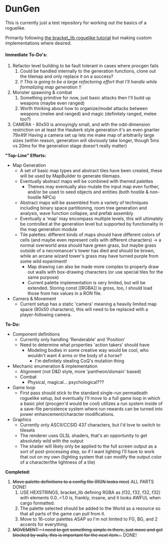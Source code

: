 # DunGen

This is currently just a test repository for working out the basics of a roguelike.

Primarily following [the bracket_lib roguelike tutorial](https://bfnightly.bracketproductions.com/rustbook) but making custom implementations where desired.

#### Immediate To-Do's:
1. Refactor level building to be fault tolerant in cases where procgen fails
    1. Could be handled internally to the generation functions, clone out the tilemap and only replace it on a success?
    2. *!! This is going to be a large refactoring effort that I'll handle while formalizing map generation !!*
2. Monster spawning & combat
    1. Something primitive for now, just basic attacks then I'll build up weapons (maybe even ranged)
    2. Worth thinking about how to organize/model attacks between weapons (melee and ranged) and magic (definitely ranged, melee too?)
3. CAMERA - 80x50 is annoyingly small, and with the odd-dimension restriction on at least the Hauberk style generation it's an even gnarlier 79x49!  Having a camera set up lets me make map of arbitrarily large sizes (within reason, generation will obviously take longer, though 5ms vs 20ms for the generation stage doesn't really matter)


**"Top-Line" Efforts:**
* Map Generation
  * A set of basic map types and abstract tiles have been created, these will be used by MapBuilder to generate tilemaps.
  * Eventually abstract maps will be combined with themed palettes
    * Themes may eventually also mutate the input map even further, and/or be used to seed objects and entities (both hostile & non-hostile NPCs)
  * Abstract maps will be assembled from a variety of techniques including binary space partitioning, room tree generation and analysis, wave function collapse, and prefab assembly
  * Eventually a 'map' may encompass multiple levels, this will ultimately be controlled at the generation level but supported by functionality in the map generation module
  * Tile palettes: different kinds of maps should have different colors of cells (and maybe even represent cells with different characters) -> a normal overworld area should have green grass, but maybe grass outside of a necromancer's tower has died and should be brown, while an arcane wizard tower's grass may have turned purple from some wild experiment!
    * Map drawing can also be made more complex to properly draw out walls with box-drawing characters (or use special tiles for the same purpose)
    * Current palette implementation is very limited, but will be extended.  Storing const [[RGBA]] is gross, too, I should load those from hex values in a RON file.
* Camera & Movement
  * Current setup has a static 'camera' meaning a heavily limited map space (80x50 characters), this will need to be replaced with a player-following camera.

**To-Do:**
* Component definitions
  * Currently only handling 'Renderable' and 'Position'
  * Need to determine what properties 'action takers' should have
    * Modeling bodies in some creative way would be cool, who wouldn't want 4 arms or the body of a horse?
        * I'm definitely stealing CoQ's mutation thing
* Mechanic enumeration & implementation
  * Alignment (not D&D style, more 'pantheon/domain' based)
  * Combat
    * Physical, magical... psychological???
* Game loop
  * First pass should stick to the standard single-run permadeath roguelike setup, but eventually I'll move to a full game loop in which a basic plot (procgen'd would be cool) utilizes a run system inside of a save-file persistence system where run rewards can be turned into power enhancement/character modifications.
* Graphics
  * Currently only ASCII/CCSID 437 characters, but I'd love to switch to tilesets
  * The renderer uses GLSL shaders, that's an opportunity to get absolutely wild with the output
  * The shader will likely only be applied to the full screen output as a sort of post-processing step, so if I want lighting I'll have to work that out on my own (lighting system that can modify the output color of a character/the lightness of a tile)

**Completed:**
1. ~~Move palette definitions to a config file (RON looks nice)~~ ALL PARTS DONE!
    1. USE HEXSTRINGS, bracket_lib defining RGBA as (f32, f32, f32, f32) with elements 0.0..=1.0 is, frankly, insane, and it looks AWFUL when cargo formatted.
    2. The palette selected should be added to the World as a resource so that all parts of the game can pull from it.
    3. Move to 16-color palettes ASAP so I'm not limited to FG, BG, and 2 accents for everything.
2. ~~MOVEMENT - I need to get something simple in there, just move and get blocked by walls, this is important for the next item...~~ DONE!
